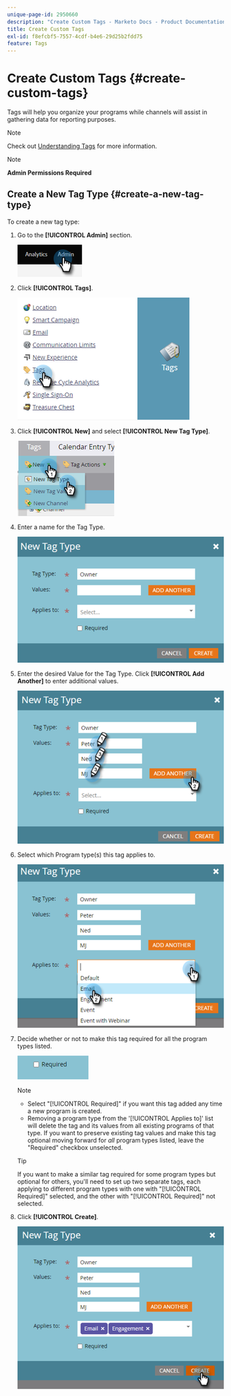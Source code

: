 ```yaml
---
unique-page-id: 2950660
description: "Create Custom Tags - Marketo Docs - Product Documentation"
title: Create Custom Tags
exl-id: f8efcbf5-7557-4cdf-b4e6-29d25b2fdd75
feature: Tags
---
```

# Create Custom Tags {#create-custom-tags}

Tags will help you organize your programs while channels will assist in gathering data for reporting purposes.

>[!NOTE]
>
>Check out [Understanding Tags](/help/marketo/product-docs/core-marketo-concepts/programs/working-with-programs/understanding-tags.md) for more information.

>[!NOTE]
>
>**Admin Permissions Required**

## Create a New Tag Type {#create-a-new-tag-type}

To create a new tag type:

1. Go to the **[!UICONTROL Admin]** section.

   ![](assets/create-custom-tags-1.png)

1. Click **[!UICONTROL Tags]**.

   ![](assets/create-custom-tags-2.png)

1. Click **[!UICONTROL New]** and select **[!UICONTROL New Tag Type]**.

   ![](assets/create-custom-tags-3.png)

1. Enter a name for the Tag Type.

   ![](assets/create-custom-tags-4.png)

1. Enter the desired Value for the Tag Type. Click **[!UICONTROL Add Another]** to enter additional values.

   ![](assets/create-custom-tags-5.png)

1. Select which Program type(s) this tag applies to.

   ![](assets/create-custom-tags-6.png)

1. Decide whether or not to make this tag required for all the program types listed.

   ![](assets/create-custom-tags-7.png)

   >[!NOTE]
   >
   >* Select "[!UICONTROL Required]" if you want this tag added any time a new program is created.
   >* Removing a program type from the '[!UICONTROL Applies to]' list will delete the tag and its values from all existing programs of that type. If you want to preserve existing tag values and make this tag optional moving forward for _all_ program types listed, leave the "Required" checkbox unselected.

   >[!TIP]
   >
   >If you want to make a similar tag required for some program types but optional for others, you'll need to set up two separate tags, each applying to different program types with one with "[!UICONTROL Required]" selected, and the other with "[!UICONTROL Required]" not selected.

1. Click **[!UICONTROL Create]**.

   ![](assets/create-custom-tags-8.png)
